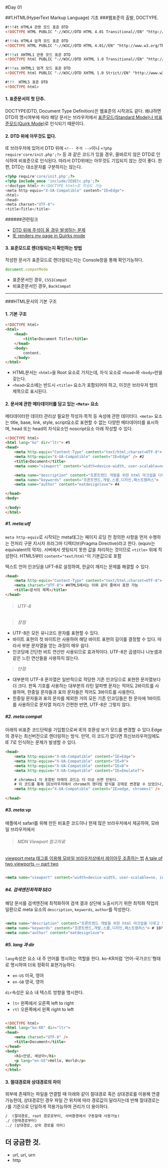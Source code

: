 #Day 01

##1.HTML(HyperText Markup Language) 기초 
###웹표준의 출발, DOCTYPE.
```html
#!!!4t HTML4 관용 모드 표준 DTD
<!DOCTYPE HTML PUBLIC "-//W3C//DTD HTML 4.01 Transitional//EN" "http://www.w3.org/TR/html4/loose.dtd"> 

#!!!4s HTML4 엄격 모드 표준 DTD
<!DOCTYPE HTML PUBLIC "-//W3C//DTD HTML 4.01//EN" "http://www.w3.org/TR/html4/strict.dtd"> 

#!!!xt XHTML1 관용 모드 표준 DTD
<!DOCTYPE html PUBLIC "-//W3C//DTD XHTML 1.0 Transitional//EN" "http://www.w3.org/TR/xhtml1/DTD/xhtml1-transitional.dtd"> 

#!!!xs XHTML1 엄격 모드 표준 DTD
<!DOCTYPE html PUBLIC "-//W3C//DTD XHTML 1.0 Strict//EN" "http://www.w3.org/TR/xhtml1/DTD/xhtml1-strict.dtd">

#!!!  HTML5 표준 DTD
<!DOCTYPE html>
```

#### 1. 표준문서의 첫 단추.
DOCTYPE(DTD, Document Type Definition)은 웹표준의 시작과도 같다. 왜냐하면 DTD의 명시여부에 따라 해당 문서는 브라우저에서 [표준모드(Standard Mode)나 비표준모드(Quirk Mode)](http://naradesign.net/wp/2007/03/27/118/)로 인식되기 때문이다.


#### 2. DTD 위에 아무것도 없다.
IE 브라우저에 있어서 DTD 위에 `<!-- 주석 -->`이나 `<?php require'core/init.php';?>` 등 과 같은 코드가 있을 경우, 올바르지 않은 DTD로 인식하여 비표준으로 인식된다. 따라서 DTD위에는 아무것도 기입되지 않는 것이 좋다. 한편, DTD는 대소문자를 구분하지는 않는다.

```php
<?php require'core/init.php';?>
<?php include_once 'include/IE8Etc.php';?>
<!doctype html> #<!DOCTYPE html>로 작성도 가능
<meta http-equiv="X-UA-Compatible" content="IE=Edge">
<html>
<head>
<meta charset="UTF-8">
<title>Title</title>
```

>
######관련링크
- [DTD 위에 주석이 올 경우 발생하는 문제](http://f10024.tistory.com/1)
- [IE renders my page in Quirks mode](http://stackoverflow.com/questions/18517290/ie-renders-my-page-in-quirks-mode?rq=1)
>


#### 3. 표준모드로 렌더링되는지 확인하는 방법

작성한 문서가 표준모드로 렌더링되는지는 Console창을 통해 확인가능하다.
```javascript
document.compatMode 
```
- 표준문서인 경우, `CSS1Compat`
- 비표준문서인 경우, `BackCompat`


------


###HTML문서의 기본 구조

#### 1. 기본 구조

```html
<!DOCTYPE html>
<html>
	<head>	
		<title>Document Title</title>
	</head>
	<body>
		content.
	</body>
</html>
```

- HTML문서는 `<html>`을 Root 요소로 가지는데, 자식 요소로 `<head>`와 `<body>`만을 갖는다.
- `<head>`요소에는 반드시 `<title>` 요소가 포함되어야 하고, 이것은 브라우저 탭의 제목으로 표시된다.


#### 2. 문서에 관한 메타데이터를 담고 있는 `<Meta>` 요소 
메타데이터란 데이터 관리상 필요한 작성자·목적 등 속성에 관한 데이터다.
`<meta>` 요소는 title, base, link, style, script요소로 표현할 수 없는 다양한 메타데이터를 표시하며, head 또는 head의 자식요소인 noscript요소 아래 작성할 수 있다.

```html
<!DOCTYPE html>
<html lang="ko" dir="ltr"> #5
<head>	
	<meta http-equiv="Content-Type" content="text/html;charset=UTF-8"> #1
	<meta http-equiv="X-UA-Compatible" content="IE=Edge" /> #2
	<title>Document</title>
	<meta name="viewport" content="width=device-width, user-scalable=no, initial-scale=1.0, maximum-scale=1.0, minimum-scale=1.0" /> #3

	<meta name="description" content="프론트엔드 개발을 위한 html 마크업을 다루고 있습니다.">
	<meta name="keywords" content="프론트엔드,개발,스쿨,디자인,패스트캠퍼스">
	<meta name="author" content="eatdesignlove"> #4

</head>
<body>
	
</body>
</html>
```

##### #1. meta:utf

`meta http-equiv`로 시작되는 meta태그는 페이지 로딩 전 정의한 사항을 먼저 수행하는 전처리 구문 지시자 프라그마 디렉티브(Pragma Directive)라고 한다. (equiv는 equivalent의 약자). 서버에서 셋팅되지 못한 값을 처리하는 것이므로 `<title>` 위에 작성한다. HTML5부터 `content="text/html"`이 기본값으로 포함

텍스트 언어 인코딩을 UFT-8로 설정하여, 한글이 깨지는 문제를 해결할 수 있다.

```html
<head>
	<meta http-equiv="Content-Type" content="text/html;charset=UTF-8"> #meta:utf
	<meta charset="UTF-8"> #HTML5에서는 이와 같이 줄여서 표현 가능
	<title>문서의 제목</title>
</head>
```

>###### UTF-8

>*장점*

>
- UTF-8은 모든 유니코드 문자를 표현할 수 있다.
- 바이트 표현의 첫 바이트만 사용하여 해당 바이트 표현의 길이를 결정할 수 있다. 따라서 부분 문자열을 얻는 과정이 매우 쉽다.
- 인코딩에 간단한 비트 연산만 사용되므로 효과적이다. UTF-8은 곱셈이나 나눗셈과 같은 느린 연산들을 사용하지 않는다.

>*단점*

>
- 대부분의 UTF-8 문자열은 일반적으로 적당한 기존 인코딩으로 표현한 문자열보다 더 크다. 판독 기호를 사용하는 대부분의 라틴 알파벳 문자는 적어도 2바이트를 사용하며, 한중일 문자들과 표의 문자들은 적어도 3바이트를 사용한다.
- 한중일 문자들과 표의 문자를 제외한 거의 모든 기존 인코딩들은 한 문자에 1바이트를 사용하므로 문자열 처리가 간편한 반면, UTF-8은 그렇지 않다.


##### #2. meta:compat
아래의 비표준 코드단락을 기입함으로써 IE의 호환성 보기 모드를 변경할 수 있다.Edge의 경우는 최신버전으로 렌더링하는 방식. 만약, 이 코드가 없다면 최신브라우저임에도 IE 7로 인식하는 문제가 발생할 수 있다.

```html
<head>
	<meta http-equive="X-UA-Compatible" content="IE=Edge">	
	<meta http-equive="X-UA-Compatible" content="IE=9">	
	<meta http-equive="X-UA-Compatible" content="IE=8">	
	<meta http-equive="X-UA-Compatible" content="IE=Emulate7">	

	# chrome=1 이 포함된 아래의 코드는 더 이상 쓰면 안된다.
	# 이 코드를 통해 IE브라우저에서 chrome의 렌더링 방식을 강제로 변경할 수 있었으나, 이것은 Chrome팀의 잘못된 해법.
	<meta http-equiv="X-UA-Compatible" content="IE=edge, chrome=1" /> 
		
</head>
```

##### #3. meta:vp

애플에서 safari를 위해 만든 비표준 코드이나 현재 많은 브라우저에서 제공하여, 모바일 브라우저에서 

>###### MDN Viewport 참고자료
[viewport meta 태그를 이용해 모바일 브라우저상에서 레이아웃 조종하는 법](https://developer.mozilla.org/ko/docs/Mozilla/Mobile/Viewport_meta_tag)
[A tale of two viewports — part two](http://www.quirksmode.org/mobile/viewports2.html)

```html

<meta name="viewport" content="width=device-width, user-scalable=no, initial-scale=1.0, maximum-scale=1.0, minimum-scale=1.0">

```


##### #4. 검색엔진최적화 SEO

해당 문서를 검색엔진에 최적화하여 검색 결과 상단에 노출시키기 위한 최적화 작업의 일환으로 meta 요소의 `description`, `keywords`, `author`를 작성한다.

```html

<meta name="description" content="프론트엔드 개발을 위한 html 마크업을 다루고 있습니다."> # 2-300자 내외에서 작성
<meta name="keywords" content="프론트엔드,개발,스쿨,디자인,패스트캠퍼스"> # 10개 내외로 작성한다.
<meta name="author" content="eatdesignlove"> 

```


##### #5. lang 과 dir

`lang`속성은 요소 내 주 언어를 명시하는 역할을 한다. ko-KR처럼 '언어-국가코드'형태로 명시하여 더욱 정확히 표현가능하다.
- `en-US` 미국, 영어
- `en-GB` 영국, 영어

`dir`속성은 요소 내 텍스트 방향을 명시한다. 
- `ltr` 왼쪽에서 오른쪽 left to right
- `rtl` 오른쪽에서 왼쪽 right to left

```html

<!DOCTYPE html>
<html lang="ko-KR" dir="ltr">
<head>
	<meta charset="UTF-8" />
	<title>Document</title>
</head>
<body>
	<h1>안녕, 세상아</h1>
	<p lang="en-US">Hello, World</p>
</body>
</html>

```


#### 3. 절대경로와 상대경로의 차이
외부에 존재하는 파일을 연결할 때 아래와 같이 절대경로 혹은 상대경로를 이용해 연결가능한데, 상대경로인 경우 파일 간 위치에 따라 경로값이 달라지는데 반해 절대경로는 `/`를 기준으로 단일하게 적용가능하여 관리가 더 용이하다. 

```html
/  (절대경로, root 경로로부터, 서버환경에서 구동할때 사용가능) 
./ (현재경로부터)
../ (상대경로, 상위 경로를 의미)
```


## 더 궁금한 것.
- url, uri, urn
- http


<!-- ####URL, URI의 차이 ?
- Uniform Resource Locator 통합 자원 위치표시
- Uniform Resource Identifier 통합 자원 식별자
- 

#### HTTP ?
- HyperText Transport Protocol : 웹서버와 클라이언트간의 문서를 교환하기 위한 통신규약
- Tim Berners Lee, 1989
- 웹에서만 사용하는 Protocol로 TCP/IP기반으로 한 지점에서 다른 지점으로 요청과 응답을 전송한다.
- http://wiki.gurubee.net/pages/viewpage.action?pageId=26739929
- http://sunychoi.github.io/java/2015/04/27/uri-url.html

#### 닷컴버블을 극복하고 살아남은 기업의 특징 
- 참여, 공유, 개방(Web 2.0)

#### 그래서 나오게 된 것 Open API, 그리고 그러한 발전 속에서 AJAX
#### canvas와 svg의 차이

#### 플래시가 없어진 가장 큰 이유는 모바일 환경에서 플래시가 잡아먹는 큰 리소스 -->
 